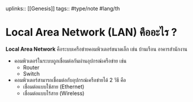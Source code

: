 uplinks:: [[Genesis]]
tags:: #type/note #lang/th
# Local Area Network (LAN) คืออะไร ?
**Local Area Network** คือระบบเครือข่ายคอมพิวเตอร์ขนาดเล็ก เช่น บ้านเรือน อาคารสำนักงาน
- คอมพิวเตอร์ในระบบถูกเชื่อมต่อกันผ่านอุปกรณ์เครือข่าย เช่น
	- Router
	- Switch
- คอมพิวเตอร์สามารถเชื่อมต่อกับอุปกรณ์เครือข่ายได้ 2 วิธี คือ
	- เชื่อมต่อแบบใช้สาย (Ethernet)
	- เชื่อมต่อแบบไร้สาย (Wireless)